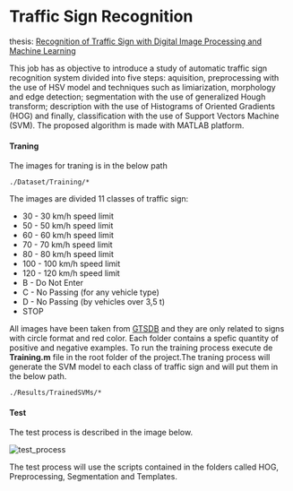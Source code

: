 # Traffic Sign Recognition

thesis: [Recognition of Traffic Sign with Digital Image Processing and Machine Learning](https://wiki.sj.ifsc.edu.br/wiki/images/5/58/Monografia_Mathias_Silva_da_Rosa.pdf "Recognition of Traffic Sign with Digital Image Processing and Machine Learning")

This job has as objective to introduce a study of automatic traffic sign recognition system divided into five steps: aquisition, preprocessing with the use of HSV model and techniques such as limiarization, morphology and edge detection; segmentation with the use of generalized Hough transform; description with the use of Histograms of Oriented Gradients (HOG) and finally, classification with the use of Support Vectors Machine (SVM). The proposed algorithm is made with MATLAB platform. 

#### Traning

The images for traning is in the below path

```
./Dataset/Training/*
```

The images are divided 11 classes of traffic sign:

* 30 - 30 km/h speed limit
* 50 - 50 km/h speed limit
* 60 - 60 km/h speed limit
* 70 - 70 km/h speed limit
* 80 - 80 km/h speed limit
* 100 - 100 km/h speed limit
* 120 - 120 km/h speed limit
* B - Do Not Enter
* C - No Passing (for any vehicle type)
* D - No Passing (by vehicles over 3,5 t)
* STOP

All images have been taken from [GTSDB](http://benchmark.ini.rub.de/) and they are only related to signs with circle format and red color. Each folder contains a spefic quantity of positive and negative examples. To run the training process execute de **Training.m** file in the root folder of the project.The traning process will generate the SVM model to each class of traffic sign and will put them in the below path. 

```
./Results/TrainedSVMs/*
```

#### Test

The test process is described in the image below.

![test_process](Imgs/test_precss.png)

The test process will use the scripts contained in the folders called HOG, Preprocessing, Segmentation and Templates.
